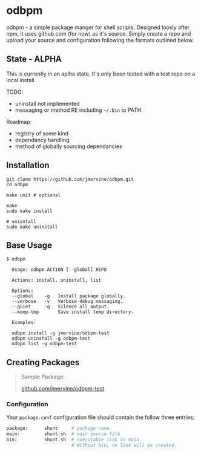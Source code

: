 # odbpm

odbpm - a simple package manger for shell scripts. Designed loosly after npm, it uses github.com (for now) as it's source. Simply create a repo and upload your source and configuration following the formats outlined below.

## State - ALPHA

This is currently in an aplha state. It's only been tested with a test repo on a local install.

TODO:
- uninstall not implemented
- messaging or method RE including `~/.bin` to PATH

Roadmap:
- registry of some kind
- dependancy handling
- method of globally sourcing dependancies

## Installation

```
git clone https://github.com/jmervine/odbpm.git
cd odbpm

make unit # optional

make
sudo make install

# unisntall
sudo make uninstall
```

## Base Usage

```
$ odbpm

  Usage: odbpm ACTION [--global] REPO

  Actions: install, uninstall, list

  Options:
  --global    -g   Install package globally.
  --verbose   -v   Verbose debug messaging.
  --quiet     -q   Silence all output.
  --keep-tmp       Save install temp directory.

  Examples:

  odbpm install -g jmervine/odbpm-test
  odbpm uninstall -g odbpm-test
  odbpm list -g odbpm-test
```

## Creating Packages

> Sample Package:
>
> [github.com/jmervine/odbpm-test](https://github.com/jmervine/odbpm-test)

### Configuration

Your `package.conf` configuration file should contain the follow three entries;

``` bash
package:      shunt     # package name
main:         shunt.sh  # main source file
bin:          shunt.sh  # executable link to main
                        # Without bin, no link will be created.
```
